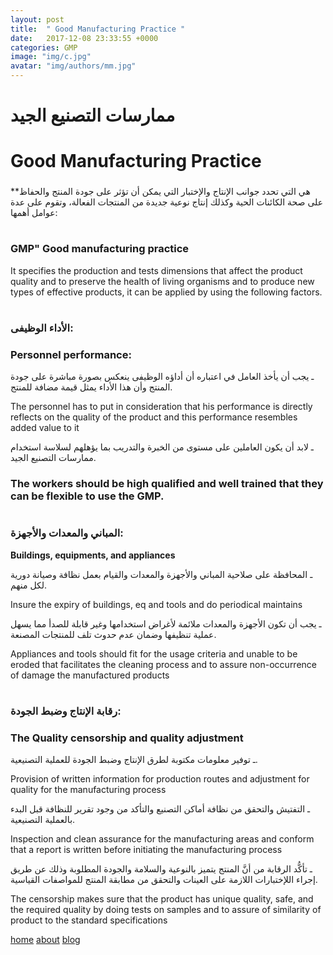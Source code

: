 ```yaml
---
layout: post
title:  " Good Manufacturing Practice "
date:   2017-12-08 23:33:55 +0000
categories: GMP
image: "img/c.jpg"
avatar: "img/authors/mm.jpg"
---
```


##
# ممارسات التصنيع الجيد

# Good Manufacturing Practice

###

\*\*هي التي تحدد جوانب الإنتاج والإختبار التي يمكن أن تؤثر على جودة المنتج والحفاظ على صحة الكائنات الحية وكذلك إنتاج نوعية جديدة من المنتجات الفعالة، وتقوم على عدة عوامل أهمها:

#
### GMP&quot; Good manufacturing practice

It specifies the production and tests dimensions that affect the product quality and to preserve the health of living organisms and to produce new types of effective products, it can be applied by using the following factors.

#
### الأداء الوظيفى:

### Personnel performance:

ـ يجب أن يأخذ العامل في اعتباره أن أداؤه الوظيفى ينعكس بصورة مباشرة على جودة المنتج وأن هذا الأداء يمثل قيمة مضافة للمنتج.

The personnel has to put in consideration that his performance is directly reflects on the quality of the product and this performance resembles added value to it

ـ لابد أن يكون العاملين على مستوى من الخبرة والتدريب بما يؤهلهم لسلاسة استخدام ممارسات التصنيع الجيد.

### The workers should be high qualified and well trained that they can be flexible to use the GMP.

###

#
### المباني والمعدات والأجهزة:

**Buildings, equipments, and appliances**

ـ المحافظة على صلاحية المباني والأجهزة والمعدات والقيام بعمل نظافة وصيانة دورية لكل منهم.

Insure the expiry of buildings, eq and tools and do periodical maintains

ـ يجب أن تكون الأجهزة والمعدات ملائمة لأغراض استخدامها وغير قابلة للصدأ مما يسهل عملية تنظيفها وضمان عدم حدوث تلف للمنتجات المصنعة.

Appliances and tools should fit for the usage criteria and unable to be eroded that facilitates the cleaning process and to assure non-occurrence of damage the manufactured products



#
### رقابة الإنتاج وضبط الجودة:

### The Quality censorship and quality adjustment

ـ توفير معلومات مكتوبة لطرق الإنتاج وضبط الجودة للعملية التصنيعية.

Provision of written information for production routes and adjustment for quality for the manufacturing process

ـ التفتيش والتحقق من نظافة أماكن التصنيع والتأكد من وجود تقرير للنظافة قبل البدء بالعملية التصنيعية.

Inspection and clean assurance for the manufacturing areas and conform that a report is written before initiating the manufacturing process

ـ تأكُّد الرقابة من أنَّ المنتج يتميز بالنوعية والسلامة والجودة المطلوبة وذلك عن طريق إجراء اللإختبارات اللازمة على العينات والتحقق من مطابقة المنتج للمواصفات القياسية.

The censorship makes sure that the product has unique quality, safe, and the required quality by doing tests on samples and to assure of similarity of product to the standard specifications
<nav>
            <a href="{{ site.baseurl }}/">home</a>
            <a href="{{ site.baseurl }}/about">about</a>
             <a href="{{ site.baseurl }}/blog">blog</a>
</nav>
